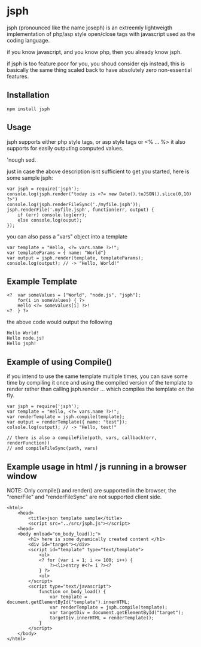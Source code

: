# jsph

jsph (pronounced like the name joseph) is an extreemly lightweigth implementation
of php/asp style open/close tags with javascript used as the coding language.

if you know javascript, and you know php, then you already know jsph.

if jsph is too feature poor for you, you shoud consider ejs instead, this is basically
the same thing scaled back to have absolutely zero non-essential features.

## Installation
	npm install jsph

## Usage

jsph supports either php style tags, or asp style tags <? ... ?>  or <% ... %>
it also supports <?= ... ?> for easily outputing computed values.

'nough sed.

just in case the above description isnt sufficient to get you started, here is some sample jsph:


	var jsph = require('jsph');
	console.log(jsph.render("today is <?= new Date().toJSON().slice(0,10) ?>")
	console.log(jsph.renderFileSync('./myfile.jsph'));
	jsph.renderFile('.myfile.jsph', function(err, output) {
		if (err) console.log(err);
		else console.log(ouput);
	});

you can also pass a "vars" object into a template

	var template = "Hello, <?= vars.name ?>!";
	var templateParams = { name: "World"}
	var output = jsph.render(template, templateParams);
	console.log(output); // -> "Hello, World!"


## Example Template

	<?	var someValues = ["World", "node.js", "jsph"];
		for(i in someValues) { ?>
		Hello <?= someValues[i] ?>!
	<?	} ?>

the above code would output the following

	Hello World!
	Hello node.js!
	Hello jsph!


## Example of using Compile()

if you intend to use the same template multiple times, you can save some time by
compiling it once and using the compiled version of the template to render rather
than calling jsph.render ... which compiles the template on the fly.

	var jsph = require('jsph');
	var template = "Hello, <?= vars.name ?>!";
	var renderTemplate = jsph.compile(template);
	var output = renderTemplate({ name: "test"});
	colsole.log(output); // -> "Hello, test!"

	// there is also a compileFile(path, vars, callback(err, renderFunction))
	// and compileFileSync(path, vars)

## Example usage in html / js running in a browser window

NOTE: Only compile() and render() are supported in the browser, the "renerFile" and "renderFileSync" are not supported client side.

	<html>
		<head>
			<title>json template sample</title>
			<script src="../src/jsph.js"></script>
		<head>
		<body onload="on_body_load();">
			<h1> here is some dynamically created content </h1>
			<div id="target"></div>
			<script id="template" type="text/template">
				<ul>
				<? for (var i = 1; i <= 100; i++) {
					?><li>entry #<?= i ?><?
				} ?>
				<ul>
			</script>
			<script type="text/javascript">
				function on_body_load() {
					var template = document.getElementById("template").innerHTML;
					var renderTemplate = jsph.compile(template);
					var targetDiv = document.getElementById("target");
					targetDiv.innerHTML = renderTemplate();
				}
			</script>
		</body>
	</html>

